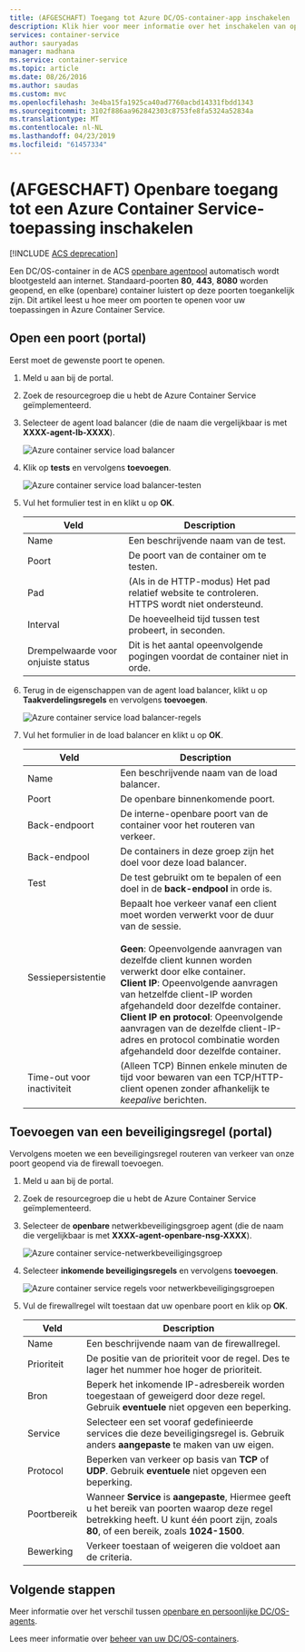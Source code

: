 ```yaml
---
title: (AFGESCHAFT) Toegang tot Azure DC/OS-container-app inschakelen
description: Klik hier voor meer informatie over het inschakelen van openbare toegang tot de DC/OS-containers in Azure Container Service.
services: container-service
author: sauryadas
manager: madhana
ms.service: container-service
ms.topic: article
ms.date: 08/26/2016
ms.author: saudas
ms.custom: mvc
ms.openlocfilehash: 3e4ba15fa1925ca40ad7760acbd14331fbdd1343
ms.sourcegitcommit: 3102f886aa962842303c8753fe8fa5324a52834a
ms.translationtype: MT
ms.contentlocale: nl-NL
ms.lasthandoff: 04/23/2019
ms.locfileid: "61457334"
---
```

# <a name="deprecated-enable-public-access-to-an-azure-container-service-application"></a>(AFGESCHAFT) Openbare toegang tot een Azure Container Service-toepassing inschakelen

[!INCLUDE [ACS deprecation](../../../includes/container-service-deprecation.md)]

Een DC/OS-container in de ACS [openbare agentpool](container-service-mesos-marathon-ui.md#deploy-a-docker-formatted-container) automatisch wordt blootgesteld aan internet. Standaard-poorten **80**, **443**, **8080** worden geopend, en elke (openbare) container luistert op deze poorten toegankelijk zijn. Dit artikel leest u hoe meer om poorten te openen voor uw toepassingen in Azure Container Service.

## <a name="open-a-port-portal"></a>Open een poort (portal)
Eerst moet de gewenste poort te openen.

1. Meld u aan bij de portal.
2. Zoek de resourcegroep die u hebt de Azure Container Service geïmplementeerd.
3. Selecteer de agent load balancer (die de naam die vergelijkbaar is met **XXXX-agent-lb-XXXX**).
   
    ![Azure container service load balancer](./media/container-service-enable-public-access/agent-load-balancer.png)
4. Klik op **tests** en vervolgens **toevoegen**.
   
    ![Azure container service load balancer-testen](./media/container-service-enable-public-access/add-probe.png)
5. Vul het formulier test in en klikt u op **OK**.
   
   | Veld | Description |
   | --- | --- |
   | Name |Een beschrijvende naam van de test. |
   | Poort |De poort van de container om te testen. |
   | Pad |(Als in de HTTP-modus) Het pad relatief website te controleren. HTTPS wordt niet ondersteund. |
   | Interval |De hoeveelheid tijd tussen test probeert, in seconden. |
   | Drempelwaarde voor onjuiste status |Dit is het aantal opeenvolgende pogingen voordat de container niet in orde. |
6. Terug in de eigenschappen van de agent load balancer, klikt u op **Taakverdelingsregels** en vervolgens **toevoegen**.
   
    ![Azure container service load balancer-regels](./media/container-service-enable-public-access/add-balancer-rule.png)
7. Vul het formulier in de load balancer en klikt u op **OK**.
   
   | Veld | Description |
   | --- | --- |
   | Name |Een beschrijvende naam van de load balancer. |
   | Poort |De openbare binnenkomende poort. |
   | Back-endpoort |De interne-openbare poort van de container voor het routeren van verkeer. |
   | Back-endpool |De containers in deze groep zijn het doel voor deze load balancer. |
   | Test |De test gebruikt om te bepalen of een doel in de **back-endpool** in orde is. |
   | Sessiepersistentie |Bepaalt hoe verkeer vanaf een client moet worden verwerkt voor de duur van de sessie.<br><br>**Geen**: Opeenvolgende aanvragen van dezelfde client kunnen worden verwerkt door elke container.<br>**Client IP**: Opeenvolgende aanvragen van hetzelfde client-IP worden afgehandeld door dezelfde container.<br>**Client IP en protocol**: Opeenvolgende aanvragen van de dezelfde client-IP-adres en protocol combinatie worden afgehandeld door dezelfde container. |
   | Time-out voor inactiviteit |(Alleen TCP) Binnen enkele minuten de tijd voor bewaren van een TCP/HTTP-client openen zonder afhankelijk te *keepalive* berichten. |

## <a name="add-a-security-rule-portal"></a>Toevoegen van een beveiligingsregel (portal)
Vervolgens moeten we een beveiligingsregel routeren van verkeer van onze poort geopend via de firewall toevoegen.

1. Meld u aan bij de portal.
2. Zoek de resourcegroep die u hebt de Azure Container Service geïmplementeerd.
3. Selecteer de **openbare** netwerkbeveiligingsgroep agent (die de naam die vergelijkbaar is met **XXXX-agent-openbare-nsg-XXXX**).
   
    ![Azure container service-netwerkbeveiligingsgroep](./media/container-service-enable-public-access/agent-nsg.png)
4. Selecteer **inkomende beveiligingsregels** en vervolgens **toevoegen**.
   
    ![Azure container service regels voor netwerkbeveiligingsgroepen](./media/container-service-enable-public-access/add-firewall-rule.png)
5. Vul de firewallregel wilt toestaan dat uw openbare poort en klik op **OK**.
   
   | Veld | Description |
   | --- | --- |
   | Name |Een beschrijvende naam van de firewallregel. |
   | Prioriteit |De positie van de prioriteit voor de regel. Des te lager het nummer hoe hoger de prioriteit. |
   | Bron |Beperk het inkomende IP-adresbereik worden toegestaan of geweigerd door deze regel. Gebruik **eventuele** niet opgeven een beperking. |
   | Service |Selecteer een set vooraf gedefinieerde services die deze beveiligingsregel is. Gebruik anders **aangepaste** te maken van uw eigen. |
   | Protocol |Beperken van verkeer op basis van **TCP** of **UDP**. Gebruik **eventuele** niet opgeven een beperking. |
   | Poortbereik |Wanneer **Service** is **aangepaste**, Hiermee geeft u het bereik van poorten waarop deze regel betrekking heeft. U kunt één poort zijn, zoals **80**, of een bereik, zoals **1024-1500**. |
   | Bewerking |Verkeer toestaan of weigeren die voldoet aan de criteria. |

## <a name="next-steps"></a>Volgende stappen
Meer informatie over het verschil tussen [openbare en persoonlijke DC/OS-agents](container-service-dcos-agents.md).

Lees meer informatie over [beheer van uw DC/OS-containers](container-service-mesos-marathon-ui.md).


